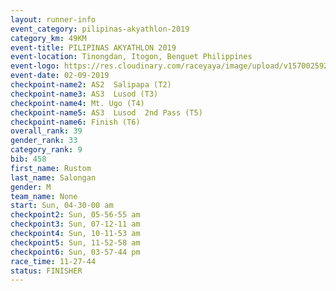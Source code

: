 ```yaml
---
layout: runner-info 
event_category: pilipinas-akyathlon-2019 
category_km: 49KM 
event-title: PILIPINAS AKYATHLON 2019 
event-location: Tinongdan, Itogon, Benguet Philippines 
event-logo: https://res.cloudinary.com/raceyaya/image/upload/v1570025921/logo/akyathlon_jsxiv8.jpg 
event-date: 02-09-2019 
checkpoint-name2: AS2  Salipapa (T2) 
checkpoint-name3: AS3  Lusod (T3) 
checkpoint-name4: Mt. Ugo (T4) 
checkpoint-name5: AS3  Lusod  2nd Pass (T5) 
checkpoint-name6: Finish (T6) 
overall_rank: 39
gender_rank: 33
category_rank: 9
bib: 458
first_name: Rustom
last_name: Salongan
gender: M
team_name: None
start: Sun, 04-30-00 am
checkpoint2: Sun, 05-56-55 am
checkpoint3: Sun, 07-12-11 am
checkpoint4: Sun, 10-11-53 am
checkpoint5: Sun, 11-52-58 am
checkpoint6: Sun, 03-57-44 pm
race_time: 11-27-44
status: FINISHER
---
```

